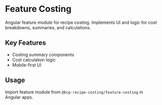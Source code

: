 # Feature Costing

Angular feature module for recipe costing. Implements UI and logic for cost breakdowns, summaries, and calculations.

## Key Features
- Costing summary components
- Cost calculation logic
- Mobile-first UI

## Usage
Import feature module from `@bcp-recipe-costing/feature-costing` in Angular apps.
